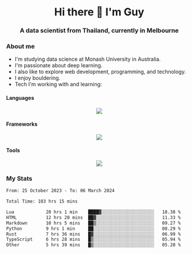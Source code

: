 <h1 align="center">Hi there 👋 I'm Guy</h1>
<h3 align="center">A data scientist from Thailand, currently in Melbourne</h3>

### About me

- I'm studying data science at Monash University in Australia.
- I'm passionate about deep learning.
- I also like to explore web development, programming, and technology.
- I enjoy bouldering.
- Tech I'm working with and learning:

#### Languages

<div align="center">
    <img src="https://skillicons.dev/icons?i=py,ts,js,html,css,rust" />
</div>

#### Frameworks

<div align="center">
    <img src="https://skillicons.dev/icons?i=pytorch,tensorflow,fastapi,react" /><br>
</div>

#### Tools

<div align="center">
    <img src="https://skillicons.dev/icons?i=postgres,redis,docker" /><br>
</div>

### My Stats

<!--START_SECTION:waka-->

```txt
From: 25 October 2023 - To: 06 March 2024

Total Time: 103 hrs 15 mins

Lua            20 hrs 1 min    ████▓░░░░░░░░░░░░░░░░░░░░   18.38 %
HTML           12 hrs 20 mins  ██▓░░░░░░░░░░░░░░░░░░░░░░   11.33 %
Markdown       10 hrs 5 mins   ██▒░░░░░░░░░░░░░░░░░░░░░░   09.27 %
Python         9 hrs 1 min     ██░░░░░░░░░░░░░░░░░░░░░░░   08.29 %
Rust           7 hrs 36 mins   █▓░░░░░░░░░░░░░░░░░░░░░░░   06.99 %
TypeScript     6 hrs 28 mins   █▒░░░░░░░░░░░░░░░░░░░░░░░   05.94 %
Other          5 hrs 39 mins   █▒░░░░░░░░░░░░░░░░░░░░░░░   05.20 %
```

<!--END_SECTION:waka-->

